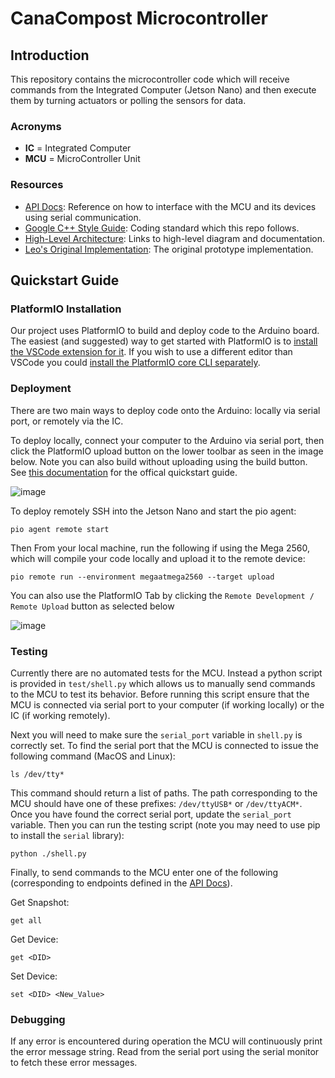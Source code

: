 # CanaCompost Microcontroller

## Introduction
This repository contains the microcontroller code which will receive commands from the Integrated Computer (Jetson Nano) and then execute them by turning actuators or polling the sensors for data.

### Acronyms

* **IC** = Integrated Computer
* **MCU** = MicroController Unit

### Resources

* [API Docs](/docs/api.md): Reference on how to interface with the MCU and its devices using serial communication.
* [Google C++ Style Guide](https://google.github.io/styleguide/cppguide.html#Class_Format): Coding standard which this repo follows.
* [High-Level Architecture](https://app.nuclino.com/Canacompost-Systems/Canacompost/High-Level-Architecture-2d4dbe05-6e8d-4563-9f24-c729c32722a6): Links to high-level diagram and documentation.
* [Leo's Original Implementation](https://github.com/leomorpho/compost-manager-embedded/blob/221d68fc25802f619a93a790fc751dfb9ebc9471/src/main.cpp): The original prototype implementation.

## Quickstart Guide

### PlatformIO Installation

Our project uses PlatformIO to build and deploy code to the Arduino board. The easiest (and suggested) way to get started with PlatformIO is to [install the VSCode extension for it](https://docs.platformio.org/en/stable/integration/ide/vscode.html#installation). If you wish to use a different editor than VSCode you could [install the PlatformIO core CLI separately](https://docs.platformio.org/en/latest/core/quickstart.html).

### Deployment

There are two main ways to deploy code onto the Arduino: locally via serial port, or remotely via the IC.

To deploy locally, connect your computer to the Arduino via serial port, then click the PlatformIO upload button on the lower toolbar as seen in the image below. Note you can also build without uploading using the build button. See [this documentation](https://docs.platformio.org/en/stable/integration/ide/vscode.html#quick-start) for the offical quickstart guide.

![image](https://user-images.githubusercontent.com/31080408/209387336-6565a58f-e7c9-49d6-a599-55c26d0eecb7.png)

To deploy remotely SSH into the Jetson Nano and start the pio agent:

```
pio agent remote start
```

Then From your local machine, run the following if using the Mega 2560, which will compile your code locally and upload it to the remote device:

```
pio remote run --environment megaatmega2560 --target upload
```

You can also use the PlatformIO Tab by clicking the `Remote Development / Remote Upload` button as selected below

![image](https://user-images.githubusercontent.com/31080408/209388555-9cd0f0ec-7934-4f37-8f01-23221d42a3e4.png)

### Testing

Currently there are no automated tests for the MCU. Instead a python script is provided in `test/shell.py` which allows us to manually send commands to the MCU to test its behavior. Before running this script ensure that the MCU is connected via serial port to your computer (if working locally) or the IC (if working remotely). 

Next you will need to make sure the `serial_port` variable in `shell.py` is correctly set. To find the serial port that the MCU is connected to issue the following command (MacOS and Linux): 

```
ls /dev/tty*
```

This command should return a list of paths. The path corresponding to the MCU should have one of these prefixes: `/dev/ttyUSB*` or `/dev/ttyACM*`. Once you have found the correct serial port, update the `serial_port` variable. Then you can run the testing script (note you may need to use pip to install the `serial` library):

```
python ./shell.py
```

Finally, to send commands to the MCU enter one of the following (corresponding to endpoints defined in the [API Docs](/docs/api.md)).

Get Snapshot:
```
get all 
```

Get Device:
```
get <DID> 
```

Set Device:
```
set <DID> <New_Value>
```

### Debugging

If any error is encountered during operation the MCU will continuously print the error message string. Read from the serial port using the serial monitor to fetch these error messages.
